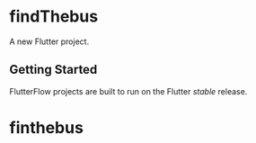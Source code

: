 # findThebus

A new Flutter project.

## Getting Started

FlutterFlow projects are built to run on the Flutter _stable_ release.
# finthebus
